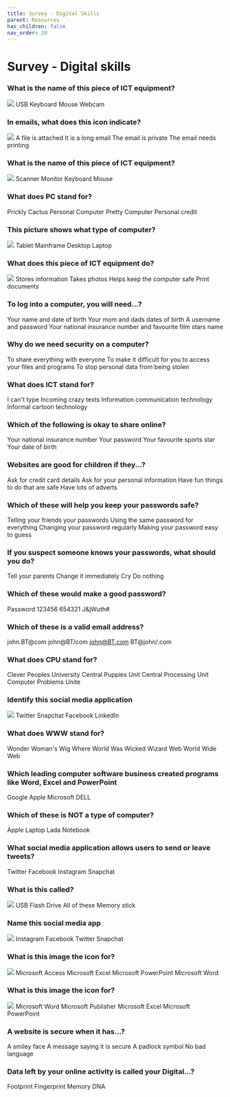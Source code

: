 ```yaml
---
title: Survey - Digital Skills 
parent: Resources
has_children: false
nav_order: 20
---
```


# Survey - Digital skills

### What is the name of this piece of ICT equipment?
![](_img/quiz/mouse.jpg)
USB
Keyboard
Mouse
Webcam

### In emails, what does this icon indicate?
![](_img/quiz/attacchment.jpg)
A file is attached
It is a long email
The email is private
The email needs printing


### What is the name of this piece of ICT equipment?
![](_img/quiz/keyboard.jpg)
Scanner
Monitor
Keyboard
Mouse

### What does PC stand for?
Prickly Cactus
Personal Computer
Pretty Computer
Personal credit

### This picture shows what type of computer?
![](_img/quiz/laptop.jpg)
Tablet
Mainframe
Desktop
Laptop

### What does this piece of ICT equipment do?
![](_img/quiz/printer.jpg)
Stores information
Takes photos
Helps keep the computer safe
Print documents

### To log into a computer, you will need...?
Your name and date of birth
Your mom and dads dates of birth
A username and password
Your national insurance number and favourite film stars name

### Why do we need security on a computer?
To share everything with everyone
To make it difficult for you to access your files and programs
To stop personal data from being stolen

### What does ICT stand for?
I can't type
Incoming crazy texts
Information communication technology
Informal cartoon technology

### Which of the following is okay to share online?
Your national insurance number
Your password
Your favourite sports star
Your date of birth

### Websites are good for children if they...?

Ask for credit card details
Ask for your personal information
Have fun things to do that are safe
Have lots of adverts

### Which of these will help you keep your passwords safe?

Telling your friends your passwords
Using the same password for everything
Changing your password regularly
Making your password easy to guess

### If you suspect someone knows your passwords, what should you do?

Tell your parents
Change it immediately
Cry
Do nothing


### Which of these would make a good password?

Password
123456
654321
J&jWuth#

### Which of these is a valid email address?

john.BT@com
john@BT/com
john@BT.com
BT@john/.com

### What does CPU stand for?

Clever Peoples University
Central Puppies Unit
Central Processing Unit
Computer Problems Unite

### Identify this social media application
![](_img/quiz/snapchat.png)
Twitter
Snapchat
Facebook
LinkedIn

### What does WWW stand for?

Wonder Woman's Wig
Where World Was
Wicked Wizard Web
World Wide Web


### Which leading computer software business created programs like Word, Excel and PowerPoint

Google
Apple
Microsoft
DELL


### Which of these is NOT a type of computer?
Apple
Laptop
Lada
Notebook


### What social media application allows users to send or leave tweets?

Twitter
Facebook
Instagram
Snapchat


### What is this called?
![](_img/quiz/usbkey.jpg)
USB
Flash Drive
All of these
Memory stick


### Name this social media app
![](_img/quiz/app-instagram.jpg)
Instagram
Facebook
Twitter
Snapchat

### What is this image the icon for?
![](_img/quiz/app-word.jpg)
Microsoft Access
Microsoft Excel
Microsoft PowerPoint
Microsoft Word

### What is this image the icon for?
![](_img/quiz/app-excel.png)
Microsoft Word
Microsoft Publisher
Microsoft Excel
Microsoft PowerPoint

### A website is secure when it has...?
A smiley face
A message saying it is secure
A padlock symbol
No bad language


### Data left by your online activity is called your Digital...?
Footprint
Fingerprint
Memory
DNA

